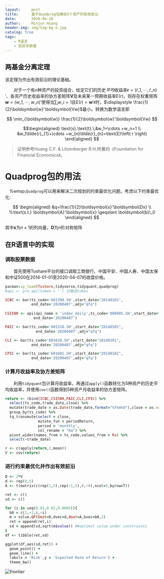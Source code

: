 ```yaml
---
layout:     post
title:      基于Quadprog包模拟5个资产的有效前沿
date:       2020-04-20
author:     Minjun Huang
header-img: img/tag-bg-o.jpg
catalog: true
tags:
    - R语言
    - 投资学原理
---
```


<head>
    <script src="https://cdn.mathjax.org/mathjax/latest/MathJax.js?config=TeX-AMS-MML_HTMLorMML" type="text/javascript"></script>
    <script type="text/x-mathjax-config">
        MathJax.Hub.Config({
            tex2jax: {
            skipTags: ['script', 'noscript', 'style', 'textarea', 'pre'],
            inlineMath: [['$','$']]
            }
        });
    </script>
</head>

## 两基金分离定理

该定理为作出有效前沿的理论基础。

&emsp;&emsp;对于一个有$n$种资产的投资组合，给定它们的历史*平均*收益率$\boldsymbol{r}=(\tilde{r}\_1,\cdots,\tilde{r}\_n)'$、各资产历史收益率的协方差矩阵$\boldsymbol{V}$及未来某一预期收益率$\text{E}(r)$，则存在权重矩阵$\boldsymbol{w}=(w\_1,\cdots,w\_n)'$使得当$\sum_{i}w\_{i}=1$且$\text{E}(r)=\boldsymbol{w}'\boldsymbol{r}$时，$\displaystyle \frac{1}{2}\boldsymbol{w}'\boldsymbol{Vw}$最小。转换为数学语言即

$$
\min_{\boldsymbol{w}} \frac{1}{2}\boldsymbol{w}'\boldsymbol{Vw}
$$

$$\begin{aligned}
\text{s}.\text{t}.\;&w_1+\cdots +w_n=1
\\
&w_1\tilde{r}_{1}+\cdots +w_{n}\tilde{r}_{n}=\text{E}\left( r \right) 
\end{aligned}
$$

> 证明参考Huang C.F. & Litzenberger R.H.所著的《Foundation for Financial Economics》。

# Quadprog包的用法

&emsp;%emsp;`Quadprog`可以用来解决二次规划的约束最优化问题。考虑以下约束最优化:

$$
\begin{aligned}
&q=\frac{1}{2}\boldsymbol{x}'\boldsymbol{Dx}  
\\
%\text{s.t.} \boldsymbol{A}'\boldsymbol{x} \geqslant \boldsymbol{b}\_0
\end{aligned}
$$

其中$\boldsymbol{x}$为$n \times 1$的列向量，$\boldsymbol{D}$为$n$阶对称矩阵

## 在R语言中的实现

### 调取股票数据 

&emsp;&emsp;首先使用Tushare平台的接口调取工商银行、中国平安、中国人寿、中国太保和中证500在2014-01-01至2020-04-07的收盘价格。

```ruby
pacman::p_load(Tushare,tidyverse,tidyquant,quadprog)
#api <- pro_api(token = '') 已略去token

ICBC <- bar(ts_code='601398.SH',start_date="20140101",
            end_date='20200407',adj="qfq")
            
CSI500 <- api(api_name = 'index_daily',ts_code='000905.SH',start_date="20140101",
             end_date='20200407') 

PAIC <- bar(ts_code='601318.SH',start_date="20140101",
              end_date='20200407',adj="qfq")

CLI <- bar(ts_code='601628.SH',start_date="20140101",
            end_date='20200407',adj="qfq")

CPIC <- bar(ts_code='601601.SH',start_date="20140101",
            end_date='20200407',adj="qfq")
```
### 计算月收益率及协方差矩阵
&emsp;&emsp;利用`tidyquant`包计算月收益率，再通过`apply()`函数转化为5种资产的历史平均收益率，并使用`cov()`函数得到5种资产月收益率的协方差矩阵。
```ruby
return <- rbind(ICBC,CSI500,PAIC,CLI,CPIC) %>%
  select(ts_code,trade_date,close) %>% 
  mutate(trade_date = as.Date(trade_date,format="%Y%m%d"),close = as.numeric(close)) %>%
  group_by(ts_code) %>%
  tq_transmute(select = close,
               mutate_fun = periodReturn,
               period = 'monthly',
               col_rename = "Ra") %>%
  pivot_wider(names_from = ts_code,values_from = Ra) %>%
  select(-trade_date)

r <- c(apply(return,2,mean))
V <- cov(return)
```
### 进行约束最优化并作出有效前沿
```ruby
D <- 2*V
d <- rep(0,5)
A <- t(matrix(c(rep(1,5),rep(-1,5),r,-r),ncol=5,byrow=T))

ret <- c()
sd <- c()

for (i in seq(0.01,0.02,0.0005)){
  b0 = c(1,-1,i,-i)
  m = solve.QP(Dmat=D,dvec=d,Amat=A,bvec=b0,2)
  ret = append(ret,i) 
  sd = append(sd,sqrt(m$value)) ##optimal value under constraints
}
df <- tibble(ret,sd)

ggplot(df,aes(sd,ret)) +
  geom_point() +
  geom_line() +
  labs(x = 'Risk',y = 'Expected Rate of Return') +
  theme_bw()
```
![frontier](http://q92nu8xp6.bkt.clouddn.com/QQ%E6%88%AA%E5%9B%BE20200420135313.png)
